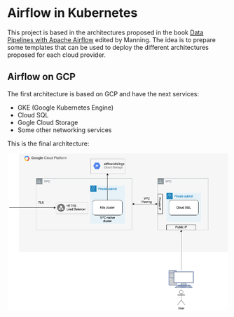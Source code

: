 # Airflow in Kubernetes

This project is based in the architectures proposed in the book [Data Pipelines with Apache Airflow](https://www.manning.com/books/data-pipelines-with-apache-airflow) edited by Manning. The idea is to prepare some templates that can be used to deploy the different architectures proposed for each cloud provider.

## Airflow on GCP
The first architecture is based on GCP and have the next services:

* GKE (Google Kubernetes Engine)
* Cloud SQL
* Gogle Cloud Storage
* Some other networking services

This is the final architecture:

![alt text](airflow-gcp-k8s.png)
